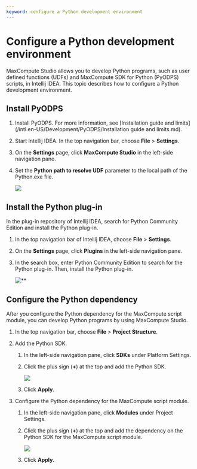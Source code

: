 ```yaml
---
keyword: configure a Python development environment
---
```


# Configure a Python development environment

MaxCompute Studio allows you to develop Python programs, such as user defined functions \(UDFs\) and MaxCompute SDK for Python \(PyODPS\) scripts, in Intellij IDEA. This topic describes how to configure a Python development environment.

## Install PyODPS

1.  Install PyODPS. For more information, see [Installation guide and limits](/intl.en-US/Development/PyODPS/Installation guide and limits.md).

2.  Start Intellij IDEA. In the top navigation bar, choose **File** \> **Settings**.

3.  On the **Settings** page, click **MaxCompute Studio** in the left-side navigation pane.

4.  Set the **Python path to resolve UDF** parameter to the local path of the Python.exe file.

    ![](https://static-aliyun-doc.oss-cn-hangzhou.aliyuncs.com/assets/img/en-US/7144130061/p34672.png)


## Install the Python plug-in

In the plug-in repository of Intellij IDEA, search for Python Community Edition and install the Python plug-in.

1.  In the top navigation bar of Intellij IDEA, choose **File** \> **Settings**.

2.  On the **Settings** page, click **Plugins** in the left-side navigation pane.

3.  In the search box, enter Python Community Edition to search for the Python plug-in. Then, install the Python plug-in.

    ![**](https://static-aliyun-doc.oss-cn-hangzhou.aliyuncs.com/assets/img/en-US/7144130061/p95688.png)


## Configure the Python dependency

After you configure the Python dependency for the MaxCompute script module, you can develop Python programs by using MaxCompute Studio.

1.  In the top navigation bar, choose **File** \> **Project Structure**.

2.  Add the Python SDK.

    1.  In the left-side navigation pane, click **SDKs** under Platform Settings.

    2.  Click the plus sign \(**+**\) at the top and add the Python SDK.

        ![](https://static-aliyun-doc.oss-cn-hangzhou.aliyuncs.com/assets/img/en-US/7144130061/p3391.png)

    3.  Click **Apply**.

3.  Configure the Python dependency for the MaxCompute script module.

    1.  In the left-side navigation pane, click **Modules** under Project Settings.

    2.  Click the plus sign \(**+**\) at the top and add the dependency on the Python SDK for the MaxCompute script module.

        ![](https://static-aliyun-doc.oss-cn-hangzhou.aliyuncs.com/assets/img/en-US/7144130061/p3393.png)

    3.  Click **Apply**.


